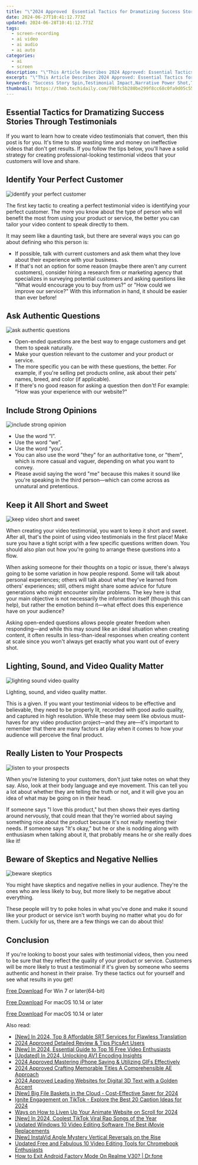 ```yaml
---
title: "\"2024 Approved  Essential Tactics for Dramatizing Success Stories Through Testimonials\""
date: 2024-06-27T10:41:12.773Z
updated: 2024-06-28T10:41:12.773Z
tags: 
  - screen-recording
  - ai video
  - ai audio
  - ai auto
categories: 
  - ai
  - screen
description: "\"This Article Describes 2024 Approved: Essential Tactics for Dramatizing Success Stories Through Testimonials\""
excerpt: "\"This Article Describes 2024 Approved: Essential Tactics for Dramatizing Success Stories Through Testimonials\""
keywords: "Success Story Spin,Testimonial Impact,Narrative Power Shot,Tale of Triumph,Feedback Elevation,Stories Amplify,Credibility Boost"
thumbnail: https://thmb.techidaily.com/708fc5b280be299f8cc68c0fa9d05c55bbb14c61977d4c57361c8d572004d082.jpg
---
```


## Essential Tactics for Dramatizing Success Stories Through Testimonials

If you want to learn how to create video testimonials that convert, then this post is for you. It's time to stop wasting time and money on ineffective videos that don't get results. If you follow the tips below, you'll have a solid strategy for creating professional-looking testimonial videos that your customers will love and share.

## Identify Your Perfect Customer

![identify your perfect customer](https://images.wondershare.com/filmora/article-images/2022/07/identify-your-perfect-customer.jpg)

The first key tactic to creating a perfect testimonial video is identifying your perfect customer. The more you know about the type of person who will benefit the most from using your product or service, the better you can tailor your video content to speak directly to them.

It may seem like a daunting task, but there are several ways you can go about defining who this person is:

* If possible, talk with current customers and ask them what they love about their experience with your business.
* If that's not an option for some reason (maybe there aren't any current customers), consider hiring a research firm or marketing agency that specializes in surveying potential customers and asking questions like "What would encourage you to buy from us?" or "How could we improve our service?" With this information in hand, it should be easier than ever before!

## Ask Authentic Questions

![ask authentic questions](https://images.wondershare.com/filmora/article-images/2022/07/ask-authentic-questions.jpg)

* Open-ended questions are the best way to engage customers and get them to speak naturally.
* Make your question relevant to the customer and your product or service.
* The more specific you can be with these questions, the better. For example, if you're selling pet products online, ask about their pets' names, breed, and color (if applicable).
* If there's no good reason for asking a question then don't! For example: "How was your experience with our website?"

## Include Strong Opinions

![include strong opinion](https://images.wondershare.com/filmora/article-images/2022/07/include-strong-opinion.jpg)

* Use the word “I”.
* Use the word “we”.
* Use the word “you”.
* You can also use the word "they" for an authoritative tone, or "them", which is more casual and vaguer, depending on what you want to convey.
* Please avoid saying the word "me" because this makes it sound like you're speaking in the third person—which can come across as unnatural and pretentious.

## Keep it All Short and Sweet

![keep video short and sweet](https://images.wondershare.com/filmora/article-images/2022/07/keep-video-short-and-sweet.jpg)

When creating your video testimonial, you want to keep it short and sweet. After all, that's the point of using video testimonials in the first place! Make sure you have a tight script with a few specific questions written down. You should also plan out how you're going to arrange these questions into a flow.

When asking someone for their thoughts on a topic or issue, there's always going to be some variation in how people respond. Some will talk about personal experiences; others will talk about what they've learned from others' experiences; still, others might share some advice for future generations who might encounter similar problems. The key here is that your main objective is not necessarily the information itself (though this can help), but rather the emotion behind it—what effect does this experience have on your audience?

Asking open-ended questions allows people greater freedom when responding—and while this may sound like an ideal situation when creating content, it often results in less-than-ideal responses when creating content at scale since you won't always get exactly what you want out of every shot.

## Lighting, Sound, and Video Quality Matter

![lighting sound video quality](https://images.wondershare.com/filmora/article-images/2022/07/lighting-sound-video-quality.jpg)

Lighting, sound, and video quality matter.

This is a given. If you want your testimonial videos to be effective and believable, they need to be properly lit, recorded with good audio quality, and captured in high resolution. While these may seem like obvious must-haves for any video production project—and they are—it's important to remember that there are many factors at play when it comes to how your audience will perceive the final product.

## Really Listen to Your Prospects

![listen to your prospects](https://images.wondershare.com/filmora/article-images/2022/07/listen-to-your-prospects.jpg)

When you're listening to your customers, don't just take notes on what they say. Also, look at their body language and eye movement. This can tell you a lot about whether they are telling the truth or not, and it will give you an idea of what may be going on in their head.

If someone says "I love this product," but then shows their eyes darting around nervously, that could mean that they're worried about saying something nice about the product because it's not really meeting their needs. If someone says "It's okay," but he or she is nodding along with enthusiasm when talking about it, that probably means he or she really does like it!

## Beware of Skeptics and Negative Nellies

![beware skeptics](https://images.wondershare.com/filmora/article-images/2022/07/beware-skeptics.jpg)

You might have skeptics and negative nellies in your audience. They're the ones who are less likely to buy, but more likely to be negative about everything.

These people will try to poke holes in what you've done and make it sound like your product or service isn't worth buying no matter what you do for them. Luckily for us, there are a few things we can do about this!

## Conclusion

If you're looking to boost your sales with testimonial videos, then you need to be sure that they reflect the quality of your product or service. Customers will be more likely to trust a testimonial if it's given by someone who seems authentic and honest in their praise. Try these tactics out for yourself and see what results in you get!

[Free Download](https://tools.techidaily.com/wondershare/filmora/download/) For Win 7 or later(64-bit)

[Free Download](https://tools.techidaily.com/wondershare/filmora/download/) For macOS 10.14 or later


[Free Download](https://tools.techidaily.com/wondershare/filmora/download/) For macOS 10.14 or later

<ins class="adsbygoogle"
     style="display:block"
     data-ad-format="autorelaxed"
     data-ad-client="ca-pub-7571918770474297"
     data-ad-slot="1223367746"></ins>

<ins class="adsbygoogle"
     style="display:block"
     data-ad-format="autorelaxed"
     data-ad-client="ca-pub-7571918770474297"
     data-ad-slot="1223367746"></ins>



<ins class="adsbygoogle"
     style="display:block"
     data-ad-client="ca-pub-7571918770474297"
     data-ad-slot="8358498916"
     data-ad-format="auto"
     data-full-width-responsive="true"></ins>


<span class="atpl-alsoreadstyle">Also read:</span>
<div><ul>
<li><a href="https://article-tips.techidaily.com/new-in-2024-top-8-affordable-srt-services-for-flawless-translation/"><u>[New] In 2024, Top 8 Affordable SRT Services for Flawless Translation</u></a></li>
<li><a href="https://article-tips.techidaily.com/2024-approved-detailed-review-and-tips-picsart-users/"><u>2024 Approved  Detailed Review & Tips  PicsArt Users</u></a></li>
<li><a href="https://article-tips.techidaily.com/new-in-2024-essential-guide-to-top-16-free-video-enthusiasts/"><u>[New] In 2024, Essential Guide to Top 16 Free Video Enthusiasts</u></a></li>
<li><a href="https://article-tips.techidaily.com/updated-in-2024-unlocking-av1-encoding-insights/"><u>[Updated] In 2024, Unlocking AV1 Encoding Insights</u></a></li>
<li><a href="https://article-tips.techidaily.com/2024-approved-mastering-iphone-saving-and-utilizing-gifs-effectively/"><u>2024 Approved  Mastering iPhone  Saving & Utilizing GIFs Effectively</u></a></li>
<li><a href="https://article-tips.techidaily.com/2024-approved-crafting-memorable-titles-a-comprehensible-ae-approach/"><u>2024 Approved  Crafting Memorable Titles  A Comprehensible AE Approach</u></a></li>
<li><a href="https://article-tips.techidaily.com/2024-approved-leading-websites-for-digital-3d-text-with-a-golden-accent/"><u>2024 Approved  Leading Websites for Digital 3D Text with a Golden Accent</u></a></li>
<li><a href="https://vp-tips.techidaily.com/new-big-file-baskets-in-the-cloud-cost-effective-saver-for-2024/"><u>[New] Big File Baskets in the Cloud - Cost-Effective Saver for 2024</u></a></li>
<li><a href="https://tiktok-clips.techidaily.com/ignite-engagement-on-tiktok-explore-the-best-20-caption-ideas-for-2024/"><u>Ignite Engagement on TikTok - Explore the Best 20 Caption Ideas for 2024</u></a></li>
<li><a href="https://animation-videos.techidaily.com/ways-on-how-to-liven-up-your-animate-website-on-scroll-for-2024/"><u>Ways on How to Liven Up Your Animate Website on Scroll for 2024</u></a></li>
<li><a href="https://tiktok-clips.techidaily.com/new-in-2024-coolest-tiktok-viral-rap-songs-of-the-year/"><u>[New] In 2024, Coolest TikTok Viral Rap Songs of the Year</u></a></li>
<li><a href="https://ai-video-apps.techidaily.com/updated-windows-10-video-editing-software-the-best-imovie-replacements/"><u>Updated Windows 10 Video Editing Software The Best iMovie Replacements</u></a></li>
<li><a href="https://extra-support.techidaily.com/new-instavid-angle-mystery-vertical-reversals-on-the-rise/"><u>[New] InstaVid Angle Mystery  Vertical Reversals on the Rise</u></a></li>
<li><a href="https://ai-vdieo-software.techidaily.com/updated-free-and-fabulous-10-video-editing-tools-for-chromebook-enthusiasts/"><u>Updated Free and Fabulous 10 Video Editing Tools for Chromebook Enthusiasts</u></a></li>
<li><a href="https://change-location.techidaily.com/how-to-exit-android-factory-mode-on-realme-v30-drfone-by-drfone-fix-android-problems-fix-android-problems/"><u>How to Exit Android Factory Mode On Realme V30? | Dr.fone</u></a></li>
</ul></div>
